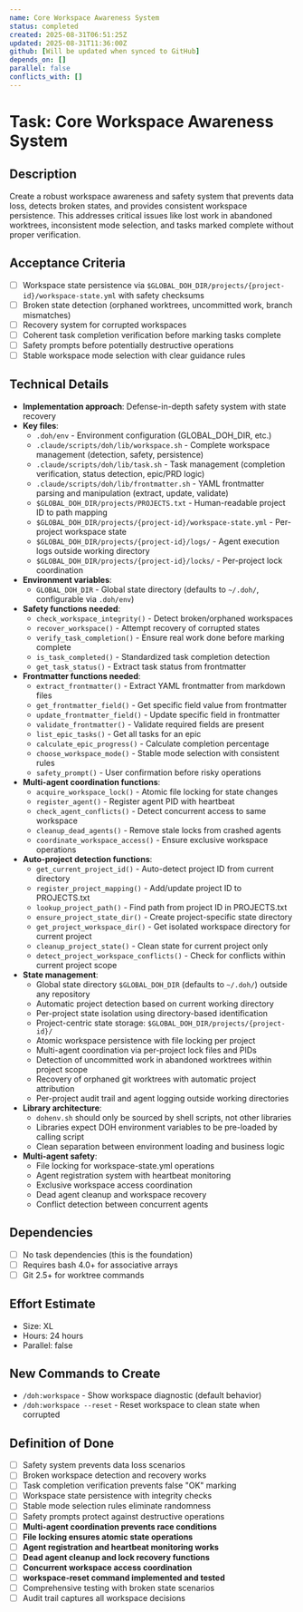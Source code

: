 ```yaml
---
name: Core Workspace Awareness System
status: completed
created: 2025-08-31T06:51:25Z
updated: 2025-08-31T11:36:00Z
github: [Will be updated when synced to GitHub]
depends_on: []
parallel: false
conflicts_with: []
---
```


# Task: Core Workspace Awareness System

## Description
Create a robust workspace awareness and safety system that prevents data loss, detects broken states, and provides consistent workspace persistence. This addresses critical issues like lost work in abandoned worktrees, inconsistent mode selection, and tasks marked complete without proper verification.

## Acceptance Criteria
- [ ] Workspace state persistence via `$GLOBAL_DOH_DIR/projects/{project-id}/workspace-state.yml` with safety checksums
- [ ] Broken state detection (orphaned worktrees, uncommitted work, branch mismatches)
- [ ] Recovery system for corrupted workspaces
- [ ] Coherent task completion verification before marking tasks complete
- [ ] Safety prompts before potentially destructive operations
- [ ] Stable workspace mode selection with clear guidance rules

## Technical Details
- **Implementation approach**: Defense-in-depth safety system with state recovery
- **Key files**:
  - `.doh/env` - Environment configuration (GLOBAL_DOH_DIR, etc.)
  - `.claude/scripts/doh/lib/workspace.sh` - Complete workspace management (detection, safety, persistence)
  - `.claude/scripts/doh/lib/task.sh` - Task management (completion verification, status detection, epic/PRD logic)
  - `.claude/scripts/doh/lib/frontmatter.sh` - YAML frontmatter parsing and manipulation (extract, update, validate)
  - `$GLOBAL_DOH_DIR/projects/PROJECTS.txt` - Human-readable project ID to path mapping
  - `$GLOBAL_DOH_DIR/projects/{project-id}/workspace-state.yml` - Per-project workspace state
  - `$GLOBAL_DOH_DIR/projects/{project-id}/logs/` - Agent execution logs outside working directory
  - `$GLOBAL_DOH_DIR/projects/{project-id}/locks/` - Per-project lock coordination
- **Environment variables**:
  - `GLOBAL_DOH_DIR` - Global state directory (defaults to `~/.doh/`, configurable via `.doh/env`)
- **Safety functions needed**:
  - `check_workspace_integrity()` - Detect broken/orphaned workspaces
  - `recover_workspace()` - Attempt recovery of corrupted states
  - `verify_task_completion()` - Ensure real work done before marking complete
  - `is_task_completed()` - Standardized task completion detection
  - `get_task_status()` - Extract task status from frontmatter
- **Frontmatter functions needed**:
  - `extract_frontmatter()` - Extract YAML frontmatter from markdown files
  - `get_frontmatter_field()` - Get specific field value from frontmatter
  - `update_frontmatter_field()` - Update specific field in frontmatter
  - `validate_frontmatter()` - Validate required fields are present
  - `list_epic_tasks()` - Get all tasks for an epic
  - `calculate_epic_progress()` - Calculate completion percentage
  - `choose_workspace_mode()` - Stable mode selection with consistent rules
  - `safety_prompt()` - User confirmation before risky operations
- **Multi-agent coordination functions**:
  - `acquire_workspace_lock()` - Atomic file locking for state changes
  - `register_agent()` - Register agent PID with heartbeat
  - `check_agent_conflicts()` - Detect concurrent access to same workspace
  - `cleanup_dead_agents()` - Remove stale locks from crashed agents
  - `coordinate_workspace_access()` - Ensure exclusive workspace operations
- **Auto-project detection functions**:
  - `get_current_project_id()` - Auto-detect project ID from current directory
  - `register_project_mapping()` - Add/update project ID to PROJECTS.txt
  - `lookup_project_path()` - Find path from project ID in PROJECTS.txt
  - `ensure_project_state_dir()` - Create project-specific state directory
  - `get_project_workspace_dir()` - Get isolated workspace directory for current project
  - `cleanup_project_state()` - Clean state for current project only
  - `detect_project_workspace_conflicts()` - Check for conflicts within current project scope
- **State management**:
  - Global state directory `$GLOBAL_DOH_DIR` (defaults to `~/.doh/`) outside any repository
  - Automatic project detection based on current working directory
  - Per-project state isolation using directory-based identification
  - Project-centric state storage: `$GLOBAL_DOH_DIR/projects/{project-id}/`
  - Atomic workspace persistence with file locking per project
  - Multi-agent coordination via per-project lock files and PIDs
  - Detection of uncommitted work in abandoned worktrees within project scope
  - Recovery of orphaned git worktrees with automatic project attribution
  - Per-project audit trail and agent logging outside working directories
- **Library architecture**:
  - `dohenv.sh` should only be sourced by shell scripts, not other libraries
  - Libraries expect DOH environment variables to be pre-loaded by calling script
  - Clean separation between environment loading and business logic
- **Multi-agent safety**:
  - File locking for workspace-state.yml operations
  - Agent registration system with heartbeat monitoring
  - Exclusive workspace access coordination
  - Dead agent cleanup and workspace recovery
  - Conflict detection between concurrent agents

## Dependencies
- [ ] No task dependencies (this is the foundation)
- [ ] Requires bash 4.0+ for associative arrays
- [ ] Git 2.5+ for worktree commands

## Effort Estimate
- Size: XL
- Hours: 24 hours
- Parallel: false

## New Commands to Create
- `/doh:workspace` - Show workspace diagnostic (default behavior)
- `/doh:workspace --reset` - Reset workspace to clean state when corrupted

## Definition of Done
- [ ] Safety system prevents data loss scenarios
- [ ] Broken workspace detection and recovery works
- [ ] Task completion verification prevents false "OK" marking
- [ ] Workspace state persistence with integrity checks
- [ ] Stable mode selection rules eliminate randomness
- [ ] Safety prompts protect against destructive operations
- [ ] **Multi-agent coordination prevents race conditions**
- [ ] **File locking ensures atomic state operations**
- [ ] **Agent registration and heartbeat monitoring works**
- [ ] **Dead agent cleanup and lock recovery functions**
- [ ] **Concurrent workspace access coordination**
- [ ] **workspace-reset command implemented and tested**
- [ ] Comprehensive testing with broken state scenarios
- [ ] Audit trail captures all workspace decisions